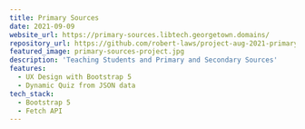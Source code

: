 ```yaml
---
title: Primary Sources
date: 2021-09-09
website_url: https://primary-sources.libtech.georgetown.domains/
repository_url: https://github.com/robert-laws/project-aug-2021-primary-sources
featured_image: primary-sources-project.jpg
description: 'Teaching Students and Primary and Secondary Sources'
features:
  - UX Design with Bootstrap 5
  - Dynamic Quiz from JSON data
tech_stack:
  - Bootstrap 5
  - Fetch API
---
```


